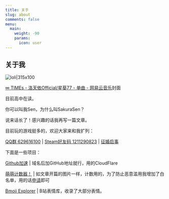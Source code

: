 ```yaml
---
title: 关于
slug: about
comments: false
menu:
  main:
    weight: -90
    params:
      icon: user
---
```

## 关于我

![loli|315x100](https://loli.sakurasen.cn/@About?name=About&theme=asoul&padding=7&offset=0&align=top&scale=1&pixelated=1&darkmode=0)

[∞ TIMEs - 洛天依Official/星葵77 - 单曲 - 网易云音乐](https://music.163.com/#/song?id=1986743401&uct2=U2FsdGVkX1//kng+w9dWqK7aLGiPlRO6S7RyKStq/jA=)封面

目前高中在读。

你可以叫我Sen，为什么叫SakuraSen？

说来话长了！感兴趣的话我再写一篇文章。

目前玩的游戏挺多的，欢迎大家来和我扩列：

[QQ群 629616100](https://jq.qq.com/?_wv=1027&k=G2D7IA7x) | [Steam好友码 1211290823](https://steamcommunity.com/id/SakuraSenQwQ) | [征婚启事](https://www.bilibili.com/video/BV1rr4y1b7cu)

下面是一些项目：

[Github加速](https://cf.senovo.space/) | 域名后加GitHub地址就行，用的CloudFlare

[萌萌计数器！](https://loli.sakurasen.cn/) | 如文章开篇的图片一样，计数用的，为了防止恶意滥用我增加了白名单，用的话[申请](https://blog.sakurasen.cn/loli/)即可

[Bmoji Explorer](https://bmoji.sakurasen.cn/) | B站表情库，收录了大部分表情。

